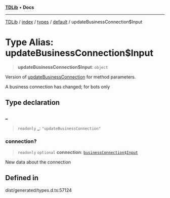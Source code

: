 [**TDLib**](../../../../../../README.md) • **Docs**

***

[TDLib](../../../../../../modules.md) / [index](../../../../../README.md) / [types](../../../README.md) / [default](../README.md) / updateBusinessConnection$Input

# Type Alias: updateBusinessConnection$Input

> **updateBusinessConnection$Input**: `object`

Version of [updateBusinessConnection](updateBusinessConnection.md) for method parameters.

A business connection has changed; for bots only

## Type declaration

### \_

> `readonly` **\_**: `"updateBusinessConnection"`

### connection?

> `readonly` `optional` **connection**: [`businessConnection$Input`](businessConnection$Input-1.md)

New data about the connection

## Defined in

dist/generated/types.d.ts:57124
